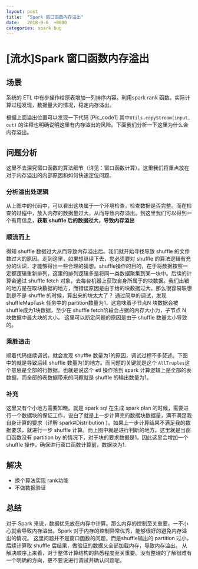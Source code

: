 ```yaml
---
layout: post
title:  "Spark 窗口函数内存溢出"
date:   2018-9-6  +0800
categories: spark bug
---
```



# [流水]Spark 窗口函数内存溢出

## 场景
系统的 ETL 中有步操作给原表增加一列排序内容。利用spark rank 函数。实际计算过程发现，数据量大的情况，稳定内存溢出。

根据上面溢出位置可以发现一下代码
[Pic_code1]
其中`Utils.copyStream(input, out)` 的注释也明确说明这里有内存溢出的风险。下面我们分析一下这里为什么会内存溢出。
## 问题分析
这里不去深究窗口函数的算法细节（详见：窗口函数计算）。这里我们将重点放在对于内存溢出的内部原因和如何快速定位问题。
### 分析溢出处逻辑
从上图中的代码中，可以看出这块属于一个环境检查，检查数据是否完整。而在检查的过程中，放入内存的数据量过大，从而导致内存溢出。到这里我们可以得到一个有用信息，**获取 shuffle 后的数据过大，导致内存溢出**

### 顺流而上
得知 shuffle 数据过大从而导致内存溢出后。我们就开始寻找导致 shuffle 的文件数过大的原因。走到这里，如果想继续下去，您必须要对 shuffle 的算法逻辑有充分的认识，才能够得出一些合理的猜想。shuffle操作的目的，在于将数据按照一定都逻辑重新排列，这里的排列逻辑多是将同一类数据聚集到某一块中。后续的计算会通过 shuffle fetch 对象，去每台机器上获取自身所属于的块数据。我们出错的地方是在取块数据的地方，而错误原因是由于给的块数据过大。那么很容易联想到是不是 shuffle 的时候，算出来的块太大了？
通过简单的调试，发现 shuffleMapTask 任务中的 partition数量为1，这意味着子节点N 块数据会被shuffle成为1块数据，至少在 shuffle fetch阶段会占据的内存大小为，子节点 N 块数据中最大块的大小。
这里可以断定问题的原因是由于 shuffle 数量太小导致的。

### 乘胜追击
顺着代码继续调试，就会发现 shuffle 数量为1的原因，调试过程不多赘述。下图中的就是导致后续 shuffle 数量为1的地方。而问题的关键就是这个 `AllTruples`这个意思是全部的行数据。也就是说这个 etl 操作落到 spark 计算逻辑上是全部的表数据，而全部的表数据带来的问题就是 shuffle 的输出数量为1。

### 补充
这里又有个小地方需要知晓。就是 spark sql 在生成 spark plan 的时候，需要进行一个数据块的保证工作，说白了就是上一步计算完的数据块数据量，满不满足我自身计算的要求（详解 spark#Distribution ）。如果上一步计算结果不满足我的数据要求，就进行一步 shuffle 计算。而上图中就是进行判断的地方。这里就是当窗口函数没有 partition by 的情况下，对于块的要求数据是1，因此这里会增加一个 shuffle 操作，确保进行窗口函数计算前，数据块为1.

## 解决
* 换个算法实现 rank功能
* 不做数据验证

## 总结
对于 Spark 来说，数据优先放在内存中计算。那么内存的控制至关重要，一不小心就会导致内存溢出。Spark 对于内存的控制异常优秀，能够很好的避免内存溢出的情况。
这里问题并不是窗口函数的问题，而是shuffle输出的 partition 过小，后续计算取 shuffle 后结果，做验证的数据又全部加载内存，导致内存溢出。
从解决顺序上来看，对于整体计算结构的熟悉程度至关重要。没有整理的了解很难有一个明确的方向，更不要说进行调试并确认问题呢。
